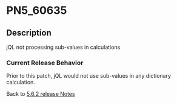 # PN5_60635

<PageHeader />

## Description

jQL not processing sub-values in calculations

### Current Release Behavior

Prior to this patch, jQL would not use sub-values in any dictionary calculation.

Back to [5.6.2 release Notes](./../README.md)

  
<PageFooter />
